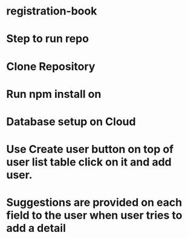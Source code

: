 # registration-book
# Step to run repo
# Clone Repository
# Run npm install on <root-dir>
# Database setup on Cloud

# Use Create user button on top of user list table click on it and add user.
# Suggestions are provided on each field to the user when user tries to add a detail